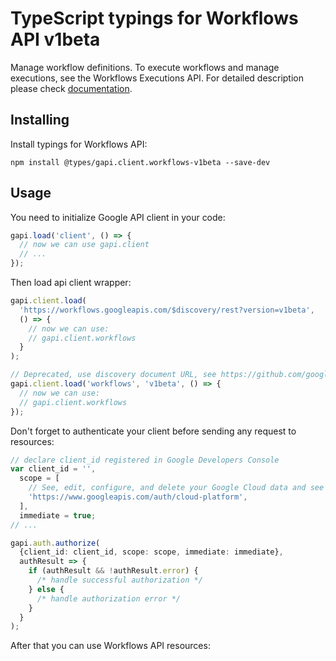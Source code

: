 # TypeScript typings for Workflows API v1beta

Manage workflow definitions. To execute workflows and manage executions, see the Workflows Executions API.
For detailed description please check [documentation](https://cloud.google.com/workflows).

## Installing

Install typings for Workflows API:

```
npm install @types/gapi.client.workflows-v1beta --save-dev
```

## Usage

You need to initialize Google API client in your code:

```typescript
gapi.load('client', () => {
  // now we can use gapi.client
  // ...
});
```

Then load api client wrapper:

```typescript
gapi.client.load(
  'https://workflows.googleapis.com/$discovery/rest?version=v1beta',
  () => {
    // now we can use:
    // gapi.client.workflows
  }
);
```

```typescript
// Deprecated, use discovery document URL, see https://github.com/google/google-api-javascript-client/blob/master/docs/reference.md#----gapiclientloadname----version----callback--
gapi.client.load('workflows', 'v1beta', () => {
  // now we can use:
  // gapi.client.workflows
});
```

Don't forget to authenticate your client before sending any request to resources:

```typescript
// declare client_id registered in Google Developers Console
var client_id = '',
  scope = [
    // See, edit, configure, and delete your Google Cloud data and see the email address for your Google Account.
    'https://www.googleapis.com/auth/cloud-platform',
  ],
  immediate = true;
// ...

gapi.auth.authorize(
  {client_id: client_id, scope: scope, immediate: immediate},
  authResult => {
    if (authResult && !authResult.error) {
      /* handle successful authorization */
    } else {
      /* handle authorization error */
    }
  }
);
```

After that you can use Workflows API resources: <!-- TODO: make this work for multiple namespaces -->

```typescript

```
